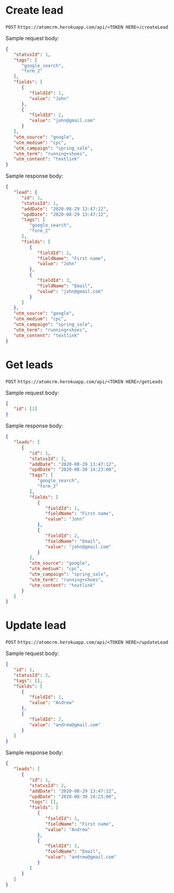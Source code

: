 # Create lead

`POST` `https://atomcrm.herokuapp.com/api/<TOKEN HERE>/createLead`

Sample request body:
```json
{
   "statusId": 1,
   "tags": [
      "google_search",
      "form_2"
   ],
   "fields": [
      {
         "fieldId": 1,
         "value": "John"
      },
      {
         "fieldId": 2,
         "value": "john@gmail.com"
      }
   ],
   "utm_source": "google",
   "utm_medium": "cpc",
   "utm_campaign": "spring_sale",
   "utm_term": "running+shoes",
   "utm_content": "textlink"
}
```

Sample response body:
```json
{
   "lead": {
      "id": 1,
      "statusId": 1,
      "addDate": "2020-08-29 13:47:12",
      "updDate": "2020-08-29 13:47:12",
      "tags": [
         "google_search",
         "form_2"
      ],
      "fields": [
         {
            "fieldId": 1,
            "fieldName": "First name",
            "value": "John"
         },
         {
            "fieldId": 2,
            "fieldName": "Email",
            "value": "john@gmail.com"
         }
      ]
   },
   "utm_source": "google",
   "utm_medium": "cpc",
   "utm_campaign": "spring_sale",
   "utm_term": "running+shoes",
   "utm_content": "textlink"
}
```

# Get leads

`POST` `https://atomcrm.herokuapp.com/api/<TOKEN HERE>/getLeads`

Sample request body:
```json
{
   "id": [1]
}
```

Sample response body:
```json
{
   "leads": [
      {
         "id": 1,
         "statusId": 1,
         "addDate": "2020-08-29 13:47:12",
         "updDate": "2020-08-30 14:23:00",
         "tags": [
            "google_search",
            "form_2"
         ],
         "fields": [
            {
               "fieldId": 1,
               "fieldName": "First name",
               "value": "John"
            },
            {
               "fieldId": 2,
               "fieldName": "Email",
               "value": "john@gmail.com"
            }
         ],
         "utm_source": "google",
         "utm_medium": "cpc",
         "utm_campaign": "spring_sale",
         "utm_term": "running+shoes",
         "utm_content": "textlink"
      }
   ]
}
```

# Update lead

`POST` `https://atomcrm.herokuapp.com/api/<TOKEN HERE>/updateLead`

Sample request body:
```json
{
   "id": 1,
   "statusId": 2,
   "tags": [],
   "fields": [
      {
         "fieldId": 1,
         "value": "Andrew"
      },
      {
         "fieldId": 2,
         "value": "andrew@gmail.com"
      }
   ]
}
```

Sample response body:
```json
{
   "leads": [
      {
         "id": 1,
         "statusId": 2,
         "addDate": "2020-08-29 13:47:12",
         "updDate": "2020-08-30 14:23:00",
         "tags": [],
         "fields": [
            {
               "fieldId": 1,
               "fieldName": "First name",
               "value": "Andrew"
            },
            {
               "fieldId": 2,
               "fieldName": "Email",
               "value": "andrew@gmail.com"
            }
         ]
      }
   ]
}
```

